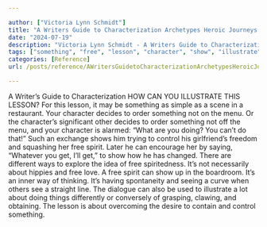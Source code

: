 ```yaml
---

author: ["Victoria Lynn Schmidt"]
title: "A Writers Guide to Characterization Archetypes Heroic Journeys and Other Elements of Dynamic Character Development - part0020_split_007.html"
date: "2024-07-19"
description: "Victoria Lynn Schmidt - A Writers Guide to Characterization Archetypes Heroic Journeys and Other Elements of Dynamic Character Development"
tags: ["something", "free", "lesson", "character", "show", "illustrate", "decides", "order", "menu", "control", "spirit", "get", "way", "writer", "guide", "characterization", "may", "simple", "scene", "restaurant", "significant", "alarmed", "exchange", "trying", "girlfriend"]
categories: [Reference]
url: /posts/reference/AWritersGuidetoCharacterizationArchetypesHeroicJourneysandOtherElementsofDynamicCharacterDevelopment-part0020split007html

---
```



A Writer’s Guide to Characterization
HOW CAN YOU ILLUSTRATE THIS LESSON?
For this lesson, it may be something as simple as a scene in a restaurant. Your character decides to order something not on the menu. Or the character’s significant other decides to order something not off the menu, and your character is alarmed: “What are you doing? You can’t do that!” Such an exchange shows him trying to control his girlfriend’s freedom and squashing her free spirit. Later he can encourage her by saying, “Whatever you get, I’ll get,” to show how he has changed.
There are different ways to explore the idea of free spiritedness. It’s not necessarily about hippies and free love. A free spirit can show up in the boardroom. It’s an inner way of thinking. It’s having spontaneity and seeing a curve when others see a straight line.
The dialogue can also be used to illustrate a lot about doing things differently or conversely of grasping, clawing, and obtaining. The lesson is about overcoming the desire to contain and control something.
